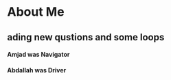 # About Me
## ading new qustions and some loops
#### Amjad was Navigator 
#### Abdallah was Driver 
